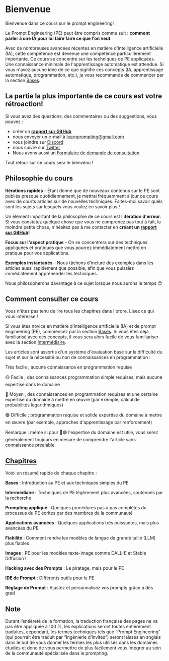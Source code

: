 # Bienvenue

Bienvenue dans ce cours sur le prompt engineering!

Le Prompt Engineering (PE) peut être compris comme suit : **comment parler à une IA pour lui faire faire ce que l'on veut** 

Avec de nombreuses avancées récentes en matière d'intelligence artificielle (IA), cette compétence est devenue une compétence particulièrement importante. Ce cours se concentre sur les techniques de PE appliquées. Une connaissance minimale de l'apprentissage automatique est attendue. Si vous n'avez aucune idée de ce que signifie ces concepts (IA, apprentissage automatique, programmation, etc.), je vous recommande de commencer par la section [Bases](https://learnprompting.org/fr/docs/category/-basics).

## La partie la plus importante de ce cours est votre rétroaction!

Si vous avez des questions, des commentaires ou des suggestions, vous pouvez : 

- créer un [**rapport sur GitHub**](https://github.com/trigaten/Learn_Prompting/issues/new/choose)
- nous envoyer un e-mail à [learnprompting@gmail.com](mailto:learnprompting@gmail.com)
- vous joindre sur [Discord](https://learnprompting.org/discord)
- nous suivre sur [Twitter](https://twitter.com/learn_prompting)
- Nous avons aussi un [Formulaire de demande de consultation](https://learnprompting.org/consulting)

Tout retour sur ce cours sera le bienvenu !

## Philosophie du cours

**Itérations rapides** - Étant donné que de nouveaux contenus sur le PE sont publiés presque quotidiennement, je mettrai fréquemment à jour ce cours avec de courts articles sur de nouvelles techniques. Faites-moi savoir quels sont les sujets sur lesquels vous voulez en savoir plus !

Un élément important de la philosophie de ce cours est l’**itération d'erreur**. Si vous constatez quelque chose que vous ne comprenez pas tout à fait, la moindre petite chose, n'hésitez pas à me contacter en **créant un [rapport sur GitHub](https://github.com/trigaten/Learn_Prompting/issues/new/choose)!**

**Focus sur l'aspect pratique** - On se concentrera sur des techniques appliquées et pratiques que vous pourrez immédiatement mettre en pratique pour vos applications.

**Exemples instantanés** - Nous tâchons d'inclure des exemples dans les articles aussi rapidement que possible, afin que vous puissiez immédiatement appréhender les techniques.

Nous philosopherons davantage à ce sujet lorsque nous aurons le temps 😊

## Comment consulter ce cours

Vous n'êtes pas tenu de lire tous les chapitres dans l'ordre. Lisez ce qui vous intéresse !

Si vous êtes novice en matière d'intelligence artificielle (IA) et de prompt engineering (PE), commencez par la section [Bases](https://learnprompting.org/fr/docs/category/-basics). Si vous êtes déjà familiarisé avec ces concepts, il vous sera alors facile de vous familiariser avec la section [Intermédiaire](https://learnprompting.org/fr/docs/category/%EF%B8%8F-intermediate).

Les articles sont assortis d'un système d'évaluation basé sur la difficulté du sujet et sur la nécessité ou non de connaissances en programmation :

  Très facile ; aucune connaissance en programmation requise

🟡 Facile ; des connaissances programmation simple requises, mais aucune expertise dans le domaine

🔴 Moyen ; des connaissances en programmation requises et une certaine expertise du domaine à mettre en œuvre (par exemple, calcul de probabilités logarithmiques)

🟣 Difficile ; programmation requise et solide expertise du domaine à mettre en œuvre (par exemple, approches d'apprentissage par renforcement)

Remarque : même si pour 🔴🟣 l'expertise du domaine est utile, vous serez généralement toujours en mesure de comprendre l'article sans connaissance préalable.

## [Chapitres](https://learnprompting.org/docs/intro#chapters)

Voici un résumé rapide de chaque chapitre :

**Bases** : Introduction au PE et aux techniques simples du PE

**Intermédiaire** : Techniques de PE légèrement plus avancées, soutenues par la recherche

**Prompting appliqué** : Quelques procédures pas à pas complètes du processus du PE écrites par des membres de la communauté

**Applications avancées** : Quelques applications très puissantes, mais plus avancées du PE

**Fiabilité** : Comment rendre les modèles de langue de grande taille (LLM) plus fiables

**Images** : PE pour les modèles texte-image comme DALL-E et Stable Diffusion !

**Hacking avec des Prompts** : Le piratage, mais pour le PE

**IDE de Prompt** : Différents outils pour le PE

**Réglage de Prompt** : Ajustez et personnalisez vos prompts grâce à des grad

## Note

Durant l’entièreté de la formation, la traduction française des pages ne va pas être appliquée à 100 %, les explications seront toutes entièrement traduites, cependant, les termes techniques tels que “Prompt Engineering” (qui pourrait être traduit par “Ingénierie d’invites”) seront laissés en anglais dans le but de vous donner les termes les plus utilisés dans les domaines étudiés et donc de vous permettre de plus facilement vous intégrer au sein de la communauté spécialisée dans le prompting.
